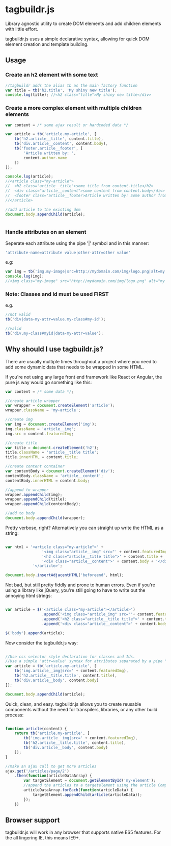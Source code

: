 # tagbuildr.js
Library agnostic utility to create DOM elements and add children elements with little effort.

tagbuildr.js uses a simple declarative syntax, allowing for quick DOM element creation and template building.

## Usage

### Create an h2 element with some text
```javascript
//tagbuildr adds the alias tb as the main factory function
var title = tb('h2.title', 'My shiny new title');
console.log(title); //<h2 class="title">My shiny new title</div>
```

### Create a more complex element with multiple children elements
```javascript
var content = /* some ajax result or hardcoded data */

var article = tb('article.my-article', [
    tb('h2.article__title', content.title),
    tb('div.article__content', content.body),
    tb('footer.article__footer', [
        'Article written by: ',
        content.author.name
    ])
]);

console.log(article);
//<article class="my-article">
//  <h2 class="article__title">some title from content.title</h2>
//  <div class="article__content">some content from content.body</div>
//  <footer class="article__footer>Article written by: Some author from content.author.name</footer>
//</article>

//add article to the existing dom
document.body.appendChild(article);
  
```

### Handle attributes on an element

Seperate each attribute using the pipe '|' symbol and in this manner: 
```javascript 
'attribute-name=attribute value|other-attr=other value'
```

e.g:
```javascript
var img = tb('img.my-image|src=http://mydomain.com/img/logo.png|alt=my nice image');
console.log(img);
//<img class="my-image" src="http://mydomain.com/img/logo.png" alt="my nice image" />

```

### Note: Classes and Id must be used FIRST
e.g.
```javascript
//not valid
tb('div|data-my-attr=value.my-class#my-id');

//valid
tb('div.my-class#myid|data-my-attr=value');

```

## Why should I use tagbuildr.js?
There are usually multiple times throughout a project where you need to add some dynamic data that needs to be wrapped in some HTML.

If you're not using any large front end framework like React or Angular, the pure js way would go something like this:

```javascript
var content = /* some data */;

//create article wrapper
var wrapper = document.createElement('article');
wrapper.className = 'my-article';

//create img
var img = document.createElement('img');
img.className = 'article__img';
img.src = content.featuredImg;

//create title
var title = document.createElement('h2');
title.className = 'article__title title';
title.innerHTML = content.title;

//create content container
var contentBody = document.createElement('div');
contentBody.className = 'article__content';
contentBody.innerHTML = content.body;

//append to wrapper
wrapper.appendChild(img);
wrapper.appendChild(title);
wrapper.appendChild(contentBody);

//add to body
document.body.appendChild(wrapper);

```

Pretty verbose, right?
Alternatively you can straight up write the HTML as a string:

```javascript

var html = '<article class="my-article">' +
                '<img class="article__img" src="' + content.featuredImg + '" />' +
                '<h2 class="article__title title">' + content.title + '</h2>' +
                '<div class="article__content">' + content.body + '</div>' +
            '</article>';

document.body.insertAdjacentHTML('beforeend', html);

```

Not bad, but still pretty fiddly and prone to human errors.
Even if you're using a library like jQuery, you're still going to have to write out the annoying html strings:

```javascript

var article = $('<article class="my-article"></article>')
                .append('<img class="article_img" src="'+ content.featuredImg +'" />')
                .append('<h2 class="article__title title">' + content.title + '</h2>')
                .append('<div class="article__content">' + content.body + '</div>');

$('body').append(article);

```

Now consider the tagbuildr.js way:

```javascript

//Use css selector style declaration for classes and Ids. 
//Use a simple 'attr=value' syntax for attributes separated by a pipe "|"
var article = tb('article.my-article', [
    tb('img.article__img|src=' + content.featuredImg),
    tb('h2.article__title.title', content.title),
    tb('div.article__body', content.body)
]);

document.body.appendChild(article);

```

Quick, clean, and easy. 
tagbuildr.js allows you to create reusable components without the need for transpilers, libraries, or any other build process:

```javascript

function article(content) {
    return tb('article.my-article', [
        tb('img.article__img|src=' + content.featuredImg),
        tb('h2.article__title.title', content.title),
        tb('div.article__body', content.body)
    ]);
}

//make an ajax call to get more articles
ajax.get('/articles/page/2')
    .then(function(articleDataArray) {
        var targetElement = document.getElementById('my-element');
        //append the articles to a targetelement using the article Component function above
        articleDataArray.forEach(function(articleData) {
            targetElement.appendChild(article(articleData));
        });
    })


```

## Browser support

tagbuildr.js will work in any browser that supports native ES5 features. For the all lingering IE, this means IE9+.

